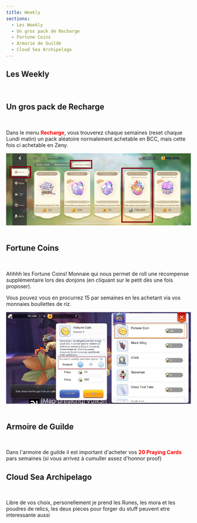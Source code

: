 ```yaml
---
title: Weekly
sections:
  - Les Weekly
  - Un gros pack de Recharge
  - Fortune Coins
  - Armorie de Guilde
  - Cloud Sea Archipelago
---
```


## Les Weekly
<br>

## Un gros pack de Recharge
<br>
<p>Dans le menu <font color="red"><b>Recharge</b></font>, vous trouverez chaque semaines (reset chaque Lundi matin) un pack aléatoire normalement achetable en BCC, mais cette fois ci achetable en Zeny.</p>

<center><img src="../../../assets/images/routines/weekly/pack_recharge_zeny.png" style="max-width: 100%; height: auto;" alt="Pack Recharge BCC to Zeny" /></center><br>

## Fortune Coins
<br>
<p>Ahhhh les Fortune Coins! Monnaie qui nous permet de roll une récompense supplémentaire lors des donjons (en cliquant sur le petit dès une fois proposer).</p>

<p>Vous pouvez vous en procurrez 15 par semaines en les achetant via vos monnaies boullettes de riz.</p>

<center><img src="../../../assets/images/routines/weekly/fortune_coin.png" style="max-width: 100%; height: auto;" alt="Fortune Coin" /></center><br>

## Armoire de Guilde
<br>
<p>Dans l'armoire de guilde il est important d'acheter vos <font color="red"><b>20 Praying Cards</b></font> pars semaines (si vous arrivez à cumuller assez d'honnor proof)</p>

## Cloud Sea Archipelago
<br>
<p>Libre de vos choix, personellement je prend les Runes, les mora et les poudres de relics, les deux pieces pour forger du stuff peuvent etre interessante aussi</p>
